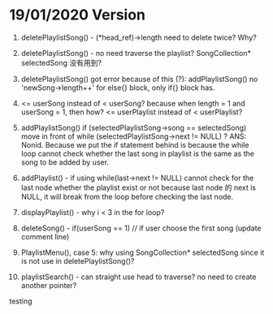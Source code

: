 # 19/01/2020 Version
1. deletePlaylistSong() - (*head_ref)->length need to delete twice? Why?


2. deletePlaylistSong() - no need traverse the playlist? SongCollection* selectedSong 没有用到?


3. deletePlaylistSong() got error because of this (?):
   addPlaylistSong() no 'newSong->length++' for else{} block, only if{} block has.
   
   
4. <= userSong instead of < userSong? because when length = 1 and userSong = 1, then how?
   <= userPlaylist instead of < userPlaylist?


5. addPlaylistSong() if (selectedPlaylistSong->song == selectedSong) move in front of while (selectedPlaylistSong->next != NULL) ? 
ANS: Nonid. Because we put the if statement behind is because the while loop cannot check whether the last song in playlist
     is the same as the song to be added by user.


6. addPlaylist() - if using while(last->next != NULL) cannot check for the last node whether the playlist exist or not because last node 的 next is NULL, 
   it will break from the loop before checking the last node.


7. displayPlaylist() - why i < 3 in the for loop?


8. deleteSong() - if(userSong == 1) // if user choose the first song (update comment line)


9. PlaylistMenu(), case 5:
   why using SongCollection* selectedSong since it is not use in deletePlaylistSong()?


10. playlistSearch() - can straight use head to traverse? no need to create another pointer?

testing
